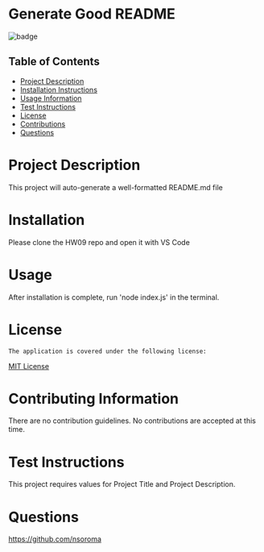 
  # Generate Good README
  
  
![badge](https://img.shields.io/badge/License-MIT-blue)
    

  ## Table of Contents

  * [Project Description](#project-description)
  * [Installation Instructions](#installation)
  * [Usage Information](#usageInfo)
  * [Test Instructions](#tests)
  * [License](#license)
  * [Contributions](#contributions)
  * [Questions](#questions)

  # Project Description
  This project will auto-generate a well-formatted README.md file

  # Installation
  Please clone the HW09 repo and open it with VS Code 
  
  # Usage
  After installation is complete, run 'node index.js' in the terminal. 

  
# License
  
    The application is covered under the following license:
  
    
  [MIT License](https://choosealicense.com/licenses/mit/)
      
      

  # Contributing Information 
  There are no contribution guidelines. No contributions are accepted at this time.

  # Test Instructions 
  This project requires values for Project Title and Project Description.

  # Questions 
  https://github.com/nsoroma
